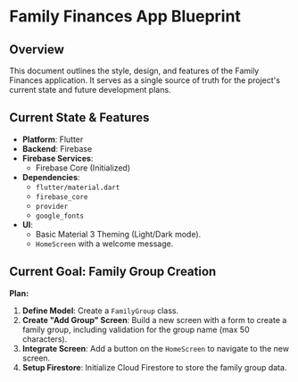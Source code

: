 # Family Finances App Blueprint

## Overview

This document outlines the style, design, and features of the Family Finances application. It serves as a single source of truth for the project's current state and future development plans.

## Current State & Features

*   **Platform**: Flutter
*   **Backend**: Firebase
*   **Firebase Services**:
    *   Firebase Core (Initialized)
*   **Dependencies**:
    *   `flutter/material.dart`
    *   `firebase_core`
    *   `provider`
    *   `google_fonts`
*   **UI**: 
    *   Basic Material 3 Theming (Light/Dark mode).
    *   `HomeScreen` with a welcome message.

## Current Goal: Family Group Creation

**Plan:**
1.  **Define Model**: Create a `FamilyGroup` class.
2.  **Create "Add Group" Screen**: Build a new screen with a form to create a family group, including validation for the group name (max 50 characters).
3.  **Integrate Screen**: Add a button on the `HomeScreen` to navigate to the new screen.
4.  **Setup Firestore**: Initialize Cloud Firestore to store the family group data.
